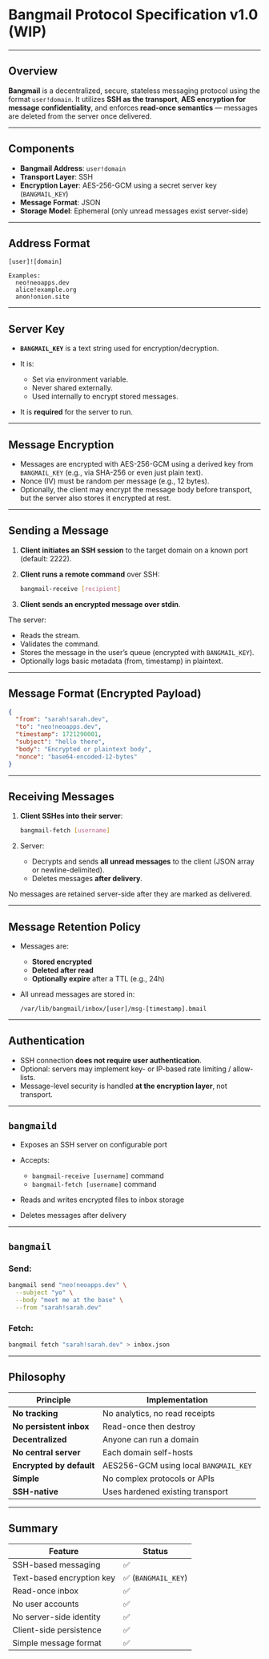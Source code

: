 # Bangmail Protocol Specification v1.0 (WIP)
---

## Overview

**Bangmail** is a decentralized, secure, stateless messaging protocol using the format `user!domain`. It utilizes **SSH as the transport**, **AES encryption for message confidentiality**, and enforces **read-once semantics** — messages are deleted from the server once delivered.

---

## Components

* **Bangmail Address**: `user!domain`
* **Transport Layer**: SSH
* **Encryption Layer**: AES-256-GCM using a secret server key (`BANGMAIL_KEY`)
* **Message Format**: JSON
* **Storage Model**: Ephemeral (only unread messages exist server-side)

---

## Address Format

```text
[user]![domain]

Examples:
  neo!neoapps.dev
  alice!example.org
  anon!onion.site
```

---

## Server Key

* **`BANGMAIL_KEY`** is a text string used for encryption/decryption.
* It is:

  * Set via environment variable.
  * Never shared externally.
  * Used internally to encrypt stored messages.
* It is **required** for the server to run.

---

## Message Encryption

* Messages are encrypted with AES-256-GCM using a derived key from `BANGMAIL_KEY` (e.g., via SHA-256 or even just plain text).
* Nonce (IV) must be random per message (e.g., 12 bytes).
* Optionally, the client may encrypt the message body before transport, but the server also stores it encrypted at rest.

---

## Sending a Message

1. **Client initiates an SSH session** to the target domain on a known port (default: 2222).
2. **Client runs a remote command** over SSH:

   ```sh
   bangmail-receive [recipient]
   ```
3. **Client sends an encrypted message over stdin**.

The server:

* Reads the stream.
* Validates the command.
* Stores the message in the user’s queue (encrypted with `BANGMAIL_KEY`).
* Optionally logs basic metadata (from, timestamp) in plaintext.

---

## Message Format (Encrypted Payload)

```json
{
  "from": "sarah!sarah.dev",
  "to": "neo!neoapps.dev",
  "timestamp": 1721290001,
  "subject": "hello there",
  "body": "Encrypted or plaintext body",
  "nonce": "base64-encoded-12-bytes"
}
```

---

## Receiving Messages

1. **Client SSHes into their server**:

   ```sh
   bangmail-fetch [username]
   ```
2. Server:

   * Decrypts and sends **all unread messages** to the client (JSON array or newline-delimited).
   * Deletes messages **after delivery**.

No messages are retained server-side after they are marked as delivered.

---

## Message Retention Policy

* Messages are:

  * **Stored encrypted**
  * **Deleted after read**
  * **Optionally expire** after a TTL (e.g., 24h)
* All unread messages are stored in:

  ```
  /var/lib/bangmail/inbox/[user]/msg-[timestamp].bmail
  ```

---

## Authentication

* SSH connection **does not require user authentication**.
* Optional: servers may implement key- or IP-based rate limiting / allow-lists.
* Message-level security is handled **at the encryption layer**, not transport.

---

## `bangmaild`

* Exposes an SSH server on configurable port
* Accepts:

  * `bangmail-receive [username]` command
  * `bangmail-fetch [username]` command
* Reads and writes encrypted files to inbox storage
* Deletes messages after delivery

---

## `bangmail`

### Send:

```sh
bangmail send "neo!neoapps.dev" \
  --subject "yo" \
  --body "meet me at the base" \
  --from "sarah!sarah.dev"
```

### Fetch:

```sh
bangmail fetch "sarah!sarah.dev" > inbox.json
```

---

## Philosophy

| Principle                | Implementation                        |
| ------------------------ | ------------------------------------- |
| **No tracking**          | No analytics, no read receipts        |
| **No persistent inbox**  | Read-once then destroy                |
| **Decentralized**        | Anyone can run a domain               |
| **No central server**    | Each domain self-hosts                |
| **Encrypted by default** | AES256-GCM using local `BANGMAIL_KEY` |
| **Simple**               | No complex protocols or APIs          |
| **SSH-native**           | Uses hardened existing transport      |

---

## Summary

| Feature                    | Status             |
| -------------------------- | ------------------ |
| SSH-based messaging        | ✅                  |
| Text-based encryption key  | ✅ (`BANGMAIL_KEY`) |
| Read-once inbox            | ✅                  |
| No user accounts           | ✅                  |
| No server-side identity    | ✅                  |
| Client-side persistence    | ✅                  |
| Simple message format      | ✅                  |


